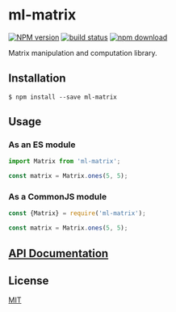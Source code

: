 # ml-matrix

  [![NPM version][npm-image]][npm-url]
  [![build status][travis-image]][travis-url]
  [![npm download][download-image]][download-url]

Matrix manipulation and computation library.

## Installation

`$ npm install --save ml-matrix`

## Usage

### As an ES module

```js
import Matrix from 'ml-matrix';

const matrix = Matrix.ones(5, 5);
```

### As a CommonJS module

```js
const {Matrix} = require('ml-matrix');

const matrix = Matrix.ones(5, 5);
```

## [API Documentation](https://mljs.github.io/matrix/)

## License

  [MIT](./LICENSE)

[npm-image]: https://img.shields.io/npm/v/ml-matrix.svg?style=flat-square
[npm-url]: https://npmjs.org/package/ml-matrix
[travis-image]: https://img.shields.io/travis/mljs/matrix/master.svg?style=flat-square
[travis-url]: https://travis-ci.org/mljs/matrix
[download-image]: https://img.shields.io/npm/dm/ml-matrix.svg?style=flat-square
[download-url]: https://npmjs.org/package/ml-matrix
